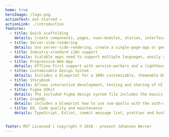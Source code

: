 ```yaml
---
home: true
heroImage: /logo.png
actionText: Get Started →
actionLink: ./introduction
features:
  - title: Quick scaffolding
    details: Create components, pages, vuex-modules, stories, interfaces, fixtures - and their tests - right from the CLI
  - title: Server-side-rendering
    details: Use server-side-rendering, create a single-page-app or generate static HTML powered by Nuxt.js
  - title: Industry-standard i18n support
    details: Scalable apps need to support multiple languages, easily add and support multiple languages
  - title: Progressive-Web-App
    details: Offline-first support with service-workers and a lighthouse score as high as possible
  - title: Customizable Design System
    details: Includes a blueprint for a 100% customizable, themeable Design System with 35+ components
  - title: Storybook
    details: Allows interactive development, testing and sharing of UI components in various property states
  - title: Figma UIKit
    details: The included Figma design system file includes the basics and all components of the Vuesion design system and it's perfectly in sync with storybook
  - title: GraphQL
    details: includes a blueprint how to use vue-apollo with the auth-module, axios-module (re-authentication) and the composition-api
  - title: DX, Code quality and maintenance
    details: TypeScript, Eslint, commit message lint, prettier and husky set up will help you to keep a high code quality


footer: MIT Licensed | Copyright © 2018 - present Johannes Werner
---
```

